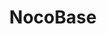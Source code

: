 ---
draft: false
title: NocoBase
content:
  id: nocobase
  name: NocoBase
  logo: /images/development/nocode-lowcode/nocobase/logo.png
  website: https://www.nocobase.com/
  iframe_website: /website-iframe/development/nocode-lowcode/nocobase
  dashboardImage: /images/development/nocode-lowcode/nocobase/screenshot-1.png
  short_description: Scalability-first open-source no-code platform. No programming required, build your own collaboration platform, management system with NocoBase in minutes.
  description: Scalability-first open-source no-code platform. No programming is required, build your own collaboration platform, and management system with NocoBase in minutes. No-code can not solve all problems, NocoBase has a very simple and easy architecture to extend
  features:
    - title: Role-based access control
      description: Role-based control of user's system configuration rights, data action rights, and menu access rights.
    - title: Workflow & automation
      description: Repetitive tasks are replaced by automation to increase efficiency. Manual approval is required for important matters.
    - title: Unlimited level menu
      description: You can group menus, support adding pages and links, and support unlimited submenus.
    - title: Rich and extensible actions
      description: Support filtering, exporting, adding, deleting, modifying, viewing, and other operations to process data, which can be extended to more types.
  screenshots:
    - /images/development/nocode-lowcode/nocobase/screenshot-1.png
    - /images/development/nocode-lowcode/nocobase/screenshot-2.png
---